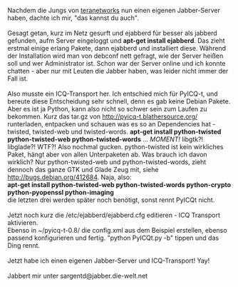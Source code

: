<html><body><p>Nachdem die Jungs von <a href="http://blog.teranetworks.de/369/teranetworks-speaks-jabber/" target="_blank">teranetworks</a> nun einen eigenen Jabber-Server haben, dachte ich mir, "das kannst du auch".<br>
<br>
Gesagt getan, kurz im Netz gesurft und ejabberd für besser als jabberd gefunden, aufm Server eingeloggt und <strong>apt-get install ejabberd</strong>. Das zieht erstmal einige erlang Pakete, dann ejabberd und installiert diese. Während der Installation wird man von debconf nett gefragt, wie der Server heißen soll und wer Administrator ist. Schon war der Server online und ich konnte chatten - aber nur mit Leuten die Jabber haben, was leider nicht immer der Fall ist.<br>
<br>
Also musste ein ICQ-Transport her. Ich entschied mich für PyICQ-t, und bereute diese Entscheidung sehr schnell, denn es gab keine Debian Pakete. Aber es ist ja Python, kann also nicht so schwer sein zum Laufen zu bekommen. Kurz das tar.gz von <a href="http://pyicq-t.blathersource.org/">http://pyicq-t.blathersource.org/</a> runterladen, entpacken und schauen was es so an Dependencies hat - twisted, twisted-web und twisted-words. <strong>apt-get install python-twisted python-twisted-web python-twisted-words</strong> ... <i>MOMENT!</i> libgtk?! libglade?! WTF?! Also nochmal gucken. python-twisted ist kein wirkliches Paket, hängt aber von allen Unterpaketen ab. Was brauch ich davon wirklich? Nur python-twisted-web und python-twisted-words, zieht dennoch das ganze GTK und Glade Zeug mit, siehe <a href="http://bugs.debian.org/412684">http://bugs.debian.org/412684</a>. Naja, also:<br>
<strong>apt-get install python-twisted-web python-twisted-words python-crypto python-pyopenssl python-imaging</strong><br>
die letzten drei werden später noch benötigt, sonst rennt PyICQt nicht.<br>
<br>
Jetzt noch kurz die /etc/ejabberd/ejabberd.cfg editieren - ICQ Transport aktivieren.<br>
Ebenso in ~/pyicq-t-0.8/ die config.xml aus dem Beispiel erstellen, ebenso passend konfigurieren und fertig. "python PyICQt.py -b" tippen und das Ding rennt.<br>
<br>
Jetzt habe ich einen eigenen Jabber-Server und ICQ-Transport! Yay!<br>
<br>
Jabbert mir unter sargentd@jabber.die-welt.net</p></body></html>